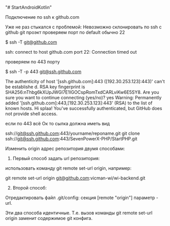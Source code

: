 "# StartAndroidKotlin" 







Подключение по ssh к github.com

Уже не раз стыкался с проблемой: Невозможно склонировать по ssh c github git проэкт проверяем порт по default обычно 22

$ ssh -T git@github.com

ssh: connect to host github.com port 22: Connection timed out

проверяем по 443 порту

$ ssh -T -p 443 git@ssh.github.com

The authenticity of host '[ssh.github.com]:443 ([192.30.253.123]:443)' can't be establishe d. RSA key fingerprint is SHA256:nThbg6kXUpJWGl7E1IGOCspRomTxdCARLviKw6E5SY8. Are you sure you want to continue connecting (yes/no)? yes Warning: Permanently added '[ssh.github.com]:443,[192.30.253.123]:443' (RSA) to the list of known hosts. Hi splaa! You've successfully authenticated, but GitHub does not provide shell access.

если по 443 всё Ок то сылка должна иметь вид

ssh://git@ssh.github.com:443/yourname/reponame.git git clone ssh://git@ssh.github.com:443/SevenPowerX-PHP/StartPHP.git



Изменить origin адрес репозитория двумя способами:

1) Первый способ задать url репозитория:

использовать команду git remote set-url origin, например:

git remote set-url origin git@github.com:vicman-wi/wi-backend.git

2) Второй способ:

Отредактировать файл .git/config: секция [remote "origin"] параметр - url. 

 

Эти два способа идентичные. Т.е. вызов команды git remote set-url origin заменит содержимое git конфига.
